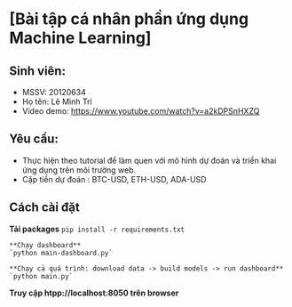 # [Bài tập cá nhân phần ứng dụng Machine Learning]

## Sinh viên:

- MSSV: 20120634
- Họ tên: Lê Minh Trí
- Video demo: https://www.youtube.com/watch?v=a2kDPSnHXZQ

## Yêu cầu:

- Thực hiện theo tutorial để làm quen với mô hình dự đoán và triển khai ứng dụng trên môi trường web.
- Cặp tiền dự đoán : BTC-USD, ETH-USD, ADA-USD

## Cách cài đặt

**Tải packages**
`pip install -r requirements.txt`

    **Chạy dashboard**
    `python main-dashboard.py`

    **Chạy cả quá trình: download data -> build models -> run dashboard**
    `python main.py`

**Truy cập htpp://localhost:8050 trên browser**
